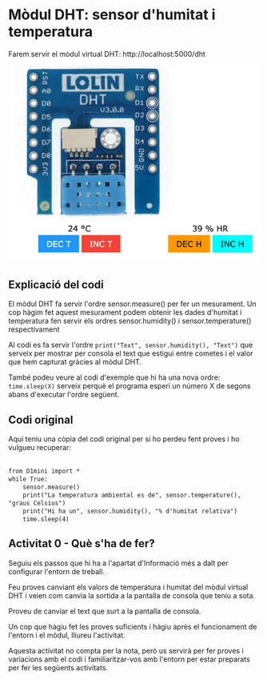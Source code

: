 # Mòdul DHT: sensor d'humitat i temperatura

Farem servir el mòdul virtual DHT: http://localhost:5000/dht

![](img/dht.png)


## Explicació del codi

El mòdul DHT fa servir l'ordre sensor.measure() per fer un mesurament. Un cop hàgim fet aquest mesurament podem obtenir les dades d'humitat i temperatura fen servir els ordres sensor.humidity() i sensor.temperature() respectivament

Al codi es fa servir l'ordre `print("Text", sensor.humidity(), "Text")` que serveix per mostrar per consola el text que estigui entre cometes i el valor que hem capturat gràcies al mòdul DHT.

També podeu veure al codi d'exemple que hi ha una nova ordre: `time.sleep(X)` serveix perquè el programa esperi un número X de segons abans d'executar l'ordre següent.

## Codi original 

Aquí teniu una còpia del codi original per si ho perdeu fent proves i ho vulgueu recuperar:

~~~

from D1mini import *
while True:
    sensor.measure()
    print("La temperatura ambiental es de", sensor.temperature(), "graus Celsius")
    print("Hi ha un", sensor.humidity(), "% d'humitat relativa")
    time.sleep(4)
~~~

## Activitat 0 - Què s'ha de fer?

Seguiu els passos que hi ha a l'apartat d'Informació més a dalt per configurar l'entorn de treball.

Feu proves canviant els valors de temperatura i humitat del mòdul virtual DHT i veien com canvia la sortida a la pantalla de consola que teniu a sota.

Proveu de canviar el text que surt a la pantalla de consola.

Un cop que hàgiu fet les proves suficients i hàgiu après el funcionament de l'entorn i el mòdul, lliureu l'activitat.

Aquesta activitat no compta per la nota, però us servirà per fer proves i variacions amb el codi i familiaritzar-vos amb l'entorn per estar preparats per fer les següents activitats.


